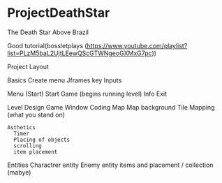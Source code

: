 # ProjectDeathStar
The Death Star Above Brazil

Good tutorial(bossletplays (https://www.youtube.com/playlist?list=PLzM5baL2UjtLEewQScGTWNgeoGXMxG7pc))

Project Layout

Basics
  Create menu
    Jframes
  key Inputs

Menu (Start) 
  Start Game (begins running level)
  Info
  Exit

Level Design
  Game Window
    Coding
      Map
        Map background
        Tile Mapping (what you stand on)
        
        
    Asthetics
      Timer
      Placing of objects
      scrolling
      item placement


Entities
  Charactrer entity
  Enemy entity
  items and placement / collection (mabye)
  
